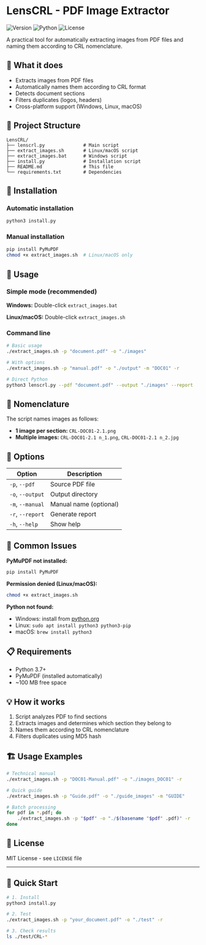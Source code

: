 # LensCRL - PDF Image Extractor

![Version](https://img.shields.io/badge/version-1.0-blue.svg)
![Python](https://img.shields.io/badge/python-3.7+-green.svg)
![License](https://img.shields.io/badge/license-MIT-green.svg)

A practical tool for automatically extracting images from PDF files and naming them according to CRL nomenclature.

## 🎯 What it does

- Extracts images from PDF files
- Automatically names them according to CRL format
- Detects document sections
- Filters duplicates (logos, headers)
- Cross-platform support (Windows, Linux, macOS)

## 📁 Project Structure

```
LensCRL/
├── lenscrl.py              # Main script
├── extract_images.sh       # Linux/macOS script
├── extract_images.bat      # Windows script
├── install.py              # Installation script
├── README.md               # This file
└── requirements.txt        # Dependencies
```

## 🔧 Installation

### Automatic installation
```bash
python3 install.py
```

### Manual installation
```bash
pip install PyMuPDF
chmod +x extract_images.sh  # Linux/macOS only
```

## 📖 Usage

### Simple mode (recommended)

**Windows:** Double-click `extract_images.bat`

**Linux/macOS:** Double-click `extract_images.sh`

### Command line

```bash
# Basic usage
./extract_images.sh -p "document.pdf" -o "./images"

# With options
./extract_images.sh -p "manual.pdf" -o "./output" -m "DOC01" -r

# Direct Python
python3 lenscrl.py --pdf "document.pdf" --output "./images" --report
```

## 📝 Nomenclature

The script names images as follows:

- **1 image per section:** `CRL-DOC01-2.1.png`
- **Multiple images:** `CRL-DOC01-2.1 n_1.png`, `CRL-DOC01-2.1 n_2.jpg`

## 🔧 Options

| Option | Description |
|--------|-------------|
| `-p`, `--pdf` | Source PDF file |
| `-o`, `--output` | Output directory |
| `-m`, `--manual` | Manual name (optional) |
| `-r`, `--report` | Generate report |
| `-h`, `--help` | Show help |

## 🐛 Common Issues

**PyMuPDF not installed:**
```bash
pip install PyMuPDF
```

**Permission denied (Linux/macOS):**
```bash
chmod +x extract_images.sh
```

**Python not found:**
- Windows: install from [python.org](https://python.org)
- Linux: `sudo apt install python3 python3-pip`
- macOS: `brew install python3`

## 📋 Requirements

- Python 3.7+
- PyMuPDF (installed automatically)
- ~100 MB free space

## 💡 How it works

1. Script analyzes PDF to find sections
2. Extracts images and determines which section they belong to
3. Names them according to CRL nomenclature
4. Filters duplicates using MD5 hash

## 🏗️ Usage Examples

```bash
# Technical manual
./extract_images.sh -p "DOC01-Manual.pdf" -o "./images_DOC01" -r

# Quick guide
./extract_images.sh -p "Guide.pdf" -o "./guide_images" -m "GUIDE"

# Batch processing
for pdf in *.pdf; do
    ./extract_images.sh -p "$pdf" -o "./$(basename "$pdf" .pdf)" -r
done
```

## 📄 License

MIT License - see `LICENSE` file

---

## 🚀 Quick Start

```bash
# 1. Install
python3 install.py

# 2. Test
./extract_images.sh -p "your_document.pdf" -o "./test" -r

# 3. Check results
ls ./test/CRL-*
```

